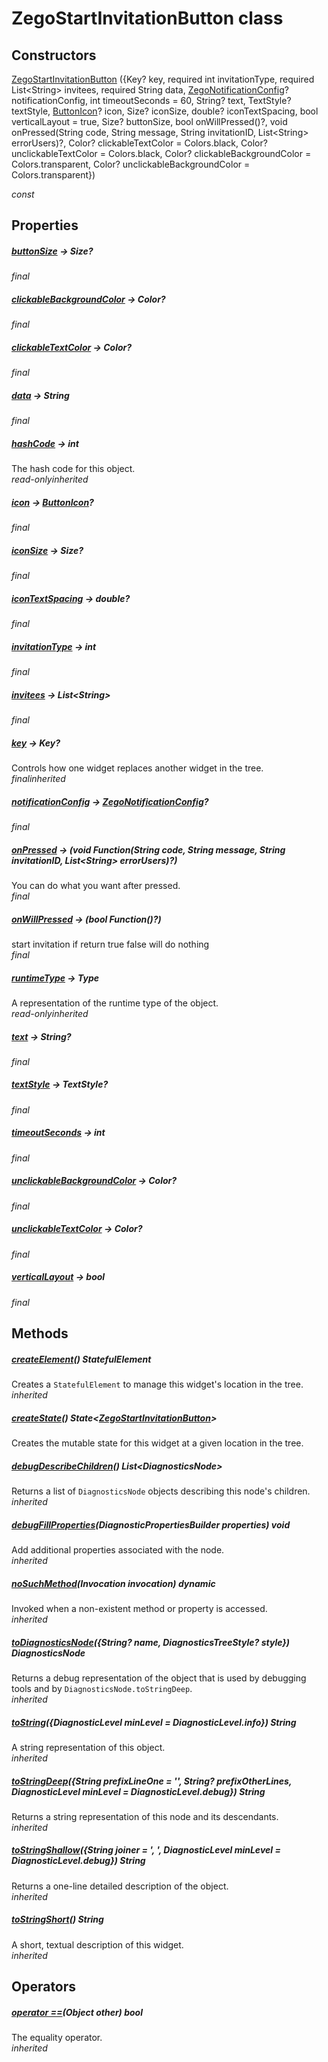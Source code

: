 


# ZegoStartInvitationButton class













## Constructors

[ZegoStartInvitationButton](../zego_uikit_prebuilt_live_audio_room/ZegoStartInvitationButton/ZegoStartInvitationButton.md) ({Key? key, required int invitationType, required List&lt;String> invitees, required String data, [ZegoNotificationConfig](../zego_uikit_prebuilt_live_audio_room/ZegoNotificationConfig-class.md)? notificationConfig, int timeoutSeconds = 60, String? text, TextStyle? textStyle, [ButtonIcon](../zego_uikit_prebuilt_live_audio_room/ButtonIcon-class.md)? icon, Size? iconSize, double? iconTextSpacing, bool verticalLayout = true, Size? buttonSize, bool onWillPressed()?, void onPressed(String code, String message, String invitationID, List&lt;String> errorUsers)?, Color? clickableTextColor = Colors.black, Color? unclickableTextColor = Colors.black, Color? clickableBackgroundColor = Colors.transparent, Color? unclickableBackgroundColor = Colors.transparent})

  _const_ 


## Properties

##### [buttonSize](../zego_uikit_prebuilt_live_audio_room/ZegoStartInvitationButton/buttonSize.md) &#8594; Size?



  
_<span class="feature">final</span>_



##### [clickableBackgroundColor](../zego_uikit_prebuilt_live_audio_room/ZegoStartInvitationButton/clickableBackgroundColor.md) &#8594; Color?



  
_<span class="feature">final</span>_



##### [clickableTextColor](../zego_uikit_prebuilt_live_audio_room/ZegoStartInvitationButton/clickableTextColor.md) &#8594; Color?



  
_<span class="feature">final</span>_



##### [data](../zego_uikit_prebuilt_live_audio_room/ZegoStartInvitationButton/data.md) &#8594; String



  
_<span class="feature">final</span>_



##### [hashCode](../zego_uikit_prebuilt_live_audio_room/ZegoStartInvitationButton/hashCode.md) &#8594; int



The hash code for this object.  
_<span class="feature">read-only</span><span class="feature">inherited</span>_



##### [icon](../zego_uikit_prebuilt_live_audio_room/ZegoStartInvitationButton/icon.md) &#8594; [ButtonIcon](../zego_uikit_prebuilt_live_audio_room/ButtonIcon-class.md)?



  
_<span class="feature">final</span>_



##### [iconSize](../zego_uikit_prebuilt_live_audio_room/ZegoStartInvitationButton/iconSize.md) &#8594; Size?



  
_<span class="feature">final</span>_



##### [iconTextSpacing](../zego_uikit_prebuilt_live_audio_room/ZegoStartInvitationButton/iconTextSpacing.md) &#8594; double?



  
_<span class="feature">final</span>_



##### [invitationType](../zego_uikit_prebuilt_live_audio_room/ZegoStartInvitationButton/invitationType.md) &#8594; int



  
_<span class="feature">final</span>_



##### [invitees](../zego_uikit_prebuilt_live_audio_room/ZegoStartInvitationButton/invitees.md) &#8594; List&lt;String>



  
_<span class="feature">final</span>_



##### [key](../zego_uikit_prebuilt_live_audio_room/ZegoStartInvitationButton/key.md) &#8594; Key?



Controls how one widget replaces another widget in the tree.  
_<span class="feature">final</span><span class="feature">inherited</span>_



##### [notificationConfig](../zego_uikit_prebuilt_live_audio_room/ZegoStartInvitationButton/notificationConfig.md) &#8594; [ZegoNotificationConfig](../zego_uikit_prebuilt_live_audio_room/ZegoNotificationConfig-class.md)?



  
_<span class="feature">final</span>_



##### [onPressed](../zego_uikit_prebuilt_live_audio_room/ZegoStartInvitationButton/onPressed.md) &#8594; (void Function(String code, String message, String invitationID, List&lt;String> errorUsers)?)



You can do what you want after pressed.  
_<span class="feature">final</span>_



##### [onWillPressed](../zego_uikit_prebuilt_live_audio_room/ZegoStartInvitationButton/onWillPressed.md) &#8594; (bool Function()?)



start invitation if return true
false will do nothing  
_<span class="feature">final</span>_



##### [runtimeType](../zego_uikit_prebuilt_live_audio_room/ZegoStartInvitationButton/runtimeType.md) &#8594; Type



A representation of the runtime type of the object.  
_<span class="feature">read-only</span><span class="feature">inherited</span>_



##### [text](../zego_uikit_prebuilt_live_audio_room/ZegoStartInvitationButton/text.md) &#8594; String?



  
_<span class="feature">final</span>_



##### [textStyle](../zego_uikit_prebuilt_live_audio_room/ZegoStartInvitationButton/textStyle.md) &#8594; TextStyle?



  
_<span class="feature">final</span>_



##### [timeoutSeconds](../zego_uikit_prebuilt_live_audio_room/ZegoStartInvitationButton/timeoutSeconds.md) &#8594; int



  
_<span class="feature">final</span>_



##### [unclickableBackgroundColor](../zego_uikit_prebuilt_live_audio_room/ZegoStartInvitationButton/unclickableBackgroundColor.md) &#8594; Color?



  
_<span class="feature">final</span>_



##### [unclickableTextColor](../zego_uikit_prebuilt_live_audio_room/ZegoStartInvitationButton/unclickableTextColor.md) &#8594; Color?



  
_<span class="feature">final</span>_



##### [verticalLayout](../zego_uikit_prebuilt_live_audio_room/ZegoStartInvitationButton/verticalLayout.md) &#8594; bool



  
_<span class="feature">final</span>_





## Methods

##### [createElement](../zego_uikit_prebuilt_live_audio_room/ZegoStartInvitationButton/createElement.md)() StatefulElement



Creates a <code>StatefulElement</code> to manage this widget's location in the tree.  
_<span class="feature">inherited</span>_



##### [createState](../zego_uikit_prebuilt_live_audio_room/ZegoStartInvitationButton/createState.md)() State&lt;[ZegoStartInvitationButton](../zego_uikit_prebuilt_live_audio_room/ZegoStartInvitationButton-class.md)>



Creates the mutable state for this widget at a given location in the tree.  




##### [debugDescribeChildren](../zego_uikit_prebuilt_live_audio_room/ZegoStartInvitationButton/debugDescribeChildren.md)() List&lt;DiagnosticsNode>



Returns a list of <code>DiagnosticsNode</code> objects describing this node's
children.  
_<span class="feature">inherited</span>_



##### [debugFillProperties](../zego_uikit_prebuilt_live_audio_room/ZegoStartInvitationButton/debugFillProperties.md)(DiagnosticPropertiesBuilder properties) void



Add additional properties associated with the node.  
_<span class="feature">inherited</span>_



##### [noSuchMethod](../zego_uikit_prebuilt_live_audio_room/ZegoStartInvitationButton/noSuchMethod.md)(Invocation invocation) dynamic



Invoked when a non-existent method or property is accessed.  
_<span class="feature">inherited</span>_



##### [toDiagnosticsNode](../zego_uikit_prebuilt_live_audio_room/ZegoStartInvitationButton/toDiagnosticsNode.md)({String? name, DiagnosticsTreeStyle? style}) DiagnosticsNode



Returns a debug representation of the object that is used by debugging
tools and by <code>DiagnosticsNode.toStringDeep</code>.  
_<span class="feature">inherited</span>_



##### [toString](../zego_uikit_prebuilt_live_audio_room/ZegoStartInvitationButton/toString.md)({DiagnosticLevel minLevel = DiagnosticLevel.info}) String



A string representation of this object.  
_<span class="feature">inherited</span>_



##### [toStringDeep](../zego_uikit_prebuilt_live_audio_room/ZegoStartInvitationButton/toStringDeep.md)({String prefixLineOne = '', String? prefixOtherLines, DiagnosticLevel minLevel = DiagnosticLevel.debug}) String



Returns a string representation of this node and its descendants.  
_<span class="feature">inherited</span>_



##### [toStringShallow](../zego_uikit_prebuilt_live_audio_room/ZegoStartInvitationButton/toStringShallow.md)({String joiner = ', ', DiagnosticLevel minLevel = DiagnosticLevel.debug}) String



Returns a one-line detailed description of the object.  
_<span class="feature">inherited</span>_



##### [toStringShort](../zego_uikit_prebuilt_live_audio_room/ZegoStartInvitationButton/toStringShort.md)() String



A short, textual description of this widget.  
_<span class="feature">inherited</span>_





## Operators

##### [operator ==](../zego_uikit_prebuilt_live_audio_room/ZegoStartInvitationButton/operator_equals.md)(Object other) bool



The equality operator.  
_<span class="feature">inherited</span>_















